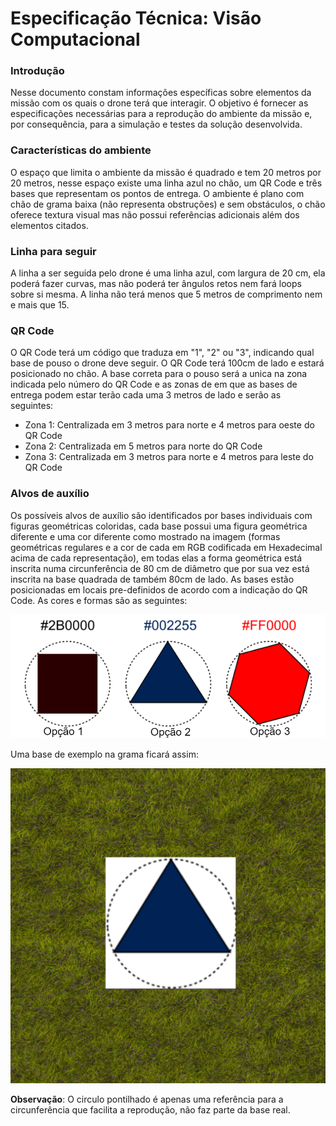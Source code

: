 # Especificação Técnica: Visão Computacional

### Introdução
Nesse documento constam informações específicas sobre elementos da missão com os quais o drone terá que interagir. O objetivo é fornecer as especificações necessárias para a reprodução do ambiente da missão e, por consequência, para a simulação e testes da solução desenvolvida.

### Características do ambiente
O espaço que limita o ambiente da missão é quadrado e tem 20 metros por 20 metros, nesse espaço existe uma linha azul no chão, um QR Code e três bases que representam os pontos de entrega. O ambiente é plano com chão de grama baixa (não representa obstruções) e sem obstáculos, o chão oferece textura visual mas não possui referências adicionais além dos elementos citados.

### Linha para seguir
A linha a ser seguida pelo drone é uma linha azul, com largura de 20 cm, ela poderá fazer curvas, mas não poderá ter ângulos retos nem fará loops sobre si mesma. A linha não terá menos que 5 metros de comprimento nem e mais que 15.

### QR Code
O QR Code terá um código que traduza em "1", "2" ou "3", indicando qual base de pouso o drone deve seguir. O QR Code terá 100cm de lado e estará posicionado no chão. A base correta para o pouso será a unica na zona indicada pelo número do QR Code e as zonas de em que as bases de entrega podem estar terão cada uma 3 metros de lado e serão as seguintes:
- Zona 1: Centralizada em 3 metros para norte e 4 metros para oeste do QR Code
- Zona 2: Centralizada em 5 metros para norte do QR Code
- Zona 3: Centralizada em 3 metros para norte e 4 metros para leste do QR Code

### Alvos de auxílio
Os possíveis alvos de auxílio são identificados por bases individuais com figuras geométricas coloridas, cada base possui uma figura geométrica diferente e uma cor diferente como mostrado na imagem (formas geométricas regulares e a cor de cada em RGB codificada em Hexadecimal acima de cada representação), em todas elas a forma geométrica está inscrita numa circunferência de 80 cm de diâmetro que por sua vez está inscrita na base quadrada de também 80cm de lado. As bases estão posicionadas em locais pre-definidos de acordo com a indicação do QR Code. As cores e formas são as seguintes:

![Opções de bases](opcoes_de_bases.png)

Uma base de exemplo na grama ficará assim:	

![Base de exemplo](base_na_grama.png)

**Observação**: O circulo pontilhado é apenas uma referência para a circunferência que facilita a reprodução, não faz parte da base real.